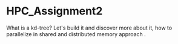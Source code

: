 # HPC_Assignment2

What is a kd-tree? 
Let's build it and discover more about it, how to parallelize in shared and distributed memory approach .

